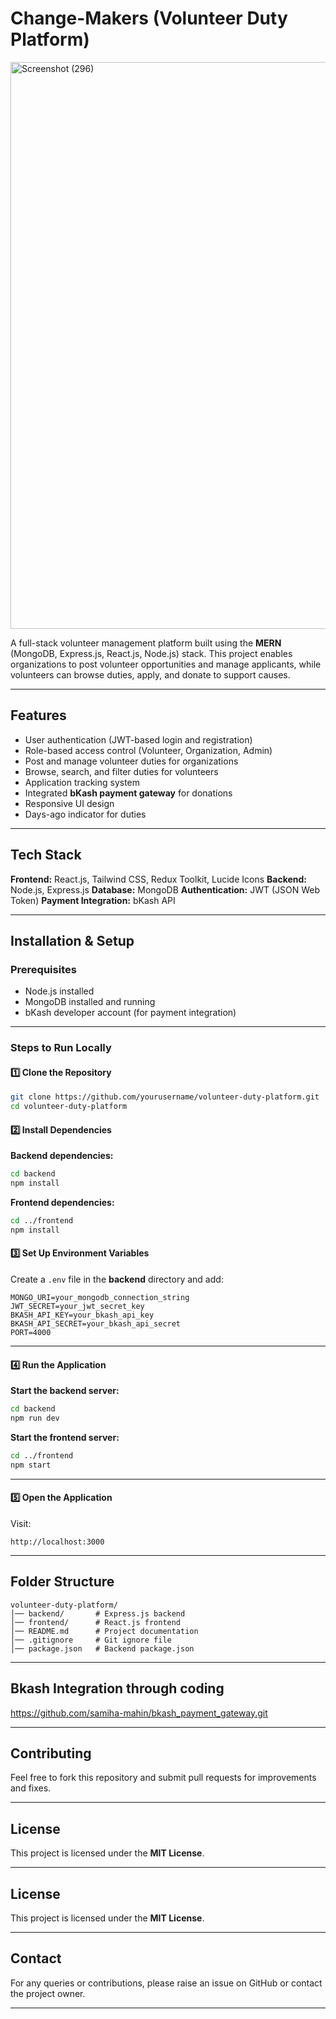 
# Change-Makers (Volunteer Duty Platform)

<img width="1920" height="907" alt="Screenshot (296)" src="https://github.com/user-attachments/assets/41289416-8748-45b9-b795-abc4fb4968dc" />

A full-stack volunteer management platform built using the **MERN** (MongoDB, Express.js, React.js, Node.js) stack.
This project enables organizations to post volunteer opportunities and manage applicants, while volunteers can browse duties, apply, and donate to support causes.

---

## Features

* User authentication (JWT-based login and registration)
* Role-based access control (Volunteer, Organization, Admin)
* Post and manage volunteer duties for organizations
* Browse, search, and filter duties for volunteers
* Application tracking system
* Integrated **bKash payment gateway** for donations
* Responsive UI design
* Days-ago indicator for duties

---

## Tech Stack

**Frontend:** React.js, Tailwind CSS, Redux Toolkit, Lucide Icons
**Backend:** Node.js, Express.js
**Database:** MongoDB
**Authentication:** JWT (JSON Web Token)
**Payment Integration:** bKash API

---

## Installation & Setup

### Prerequisites

* Node.js installed
* MongoDB installed and running
* bKash developer account (for payment integration)

---

### Steps to Run Locally

#### 1️⃣ Clone the Repository

```bash
git clone https://github.com/yourusername/volunteer-duty-platform.git
cd volunteer-duty-platform
```

#### 2️⃣ Install Dependencies

**Backend dependencies:**

```bash
cd backend
npm install
```

**Frontend dependencies:**

```bash
cd ../frontend
npm install
```

#### 3️⃣ Set Up Environment Variables

Create a `.env` file in the **backend** directory and add:

```env
MONGO_URI=your_mongodb_connection_string
JWT_SECRET=your_jwt_secret_key
BKASH_API_KEY=your_bkash_api_key
BKASH_API_SECRET=your_bkash_api_secret
PORT=4000
```

---

#### 4️⃣ Run the Application

**Start the backend server:**

```bash
cd backend
npm run dev
```

**Start the frontend server:**

```bash
cd ../frontend
npm start
```

---

#### 5️⃣ Open the Application

Visit:

```
http://localhost:3000
```

---

## Folder Structure

```
volunteer-duty-platform/
│── backend/       # Express.js backend
│── frontend/      # React.js frontend
│── README.md      # Project documentation
│── .gitignore     # Git ignore file
│── package.json   # Backend package.json
```

---

## Bkash Integration through coding
https://github.com/samiha-mahin/bkash_payment_gateway.git

---

## Contributing

Feel free to fork this repository and submit pull requests for improvements and fixes.

---

## License

This project is licensed under the **MIT License**.

---


## License

This project is licensed under the **MIT License**.



---

## Contact

For any queries or contributions, please raise an issue on GitHub or contact the project owner.

---


